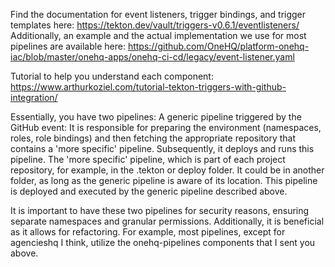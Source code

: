 Find the documentation for event listeners, trigger bindings, and trigger templates here: https://tekton.dev/vault/triggers-v0.6.1/eventlisteners/
Additionally, an example and the actual implementation we use for most pipelines are available here: https://github.com/OneHQ/platform-onehq-iac/blob/master/onehq-apps/onehq-ci-cd/legacy/event-listener.yaml

Tutorial to help you understand each component: https://www.arthurkoziel.com/tutorial-tekton-triggers-with-github-integration/

Essentially, you have two pipelines:
A generic pipeline triggered by the GitHub event: It is responsible for preparing the environment (namespaces, roles, role bindings) and then fetching the appropriate repository that contains a 'more specific' pipeline. Subsequently, it deploys and runs this pipeline.
The 'more specific' pipeline, which is part of each project repository, for example, in the .tekton or deploy folder. It could be in another folder, as long as the generic pipeline is aware of its location. This pipeline is deployed and executed by the generic pipeline described above.

It is important to have these two pipelines for security reasons, ensuring separate namespaces and granular permissions. Additionally, it is beneficial as it allows for refactoring. For example, most pipelines, except for agencieshq I think, utilize the onehq-pipelines components that I sent you above.
